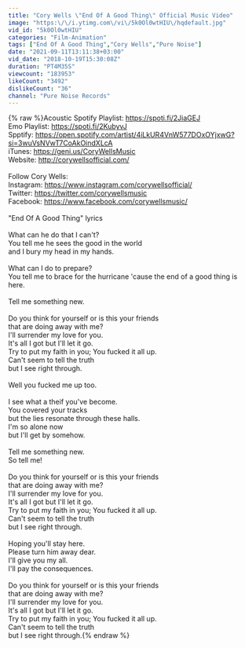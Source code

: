 ```yaml
---
title: "Cory Wells \"End Of A Good Thing\" Official Music Video"
image: "https:\/\/i.ytimg.com\/vi\/5k0Ol0wtHIU\/hqdefault.jpg"
vid_id: "5k0Ol0wtHIU"
categories: "Film-Animation"
tags: ["End Of A Good Thing","Cory Wells","Pure Noise"]
date: "2021-09-11T13:11:38+03:00"
vid_date: "2018-10-19T15:30:08Z"
duration: "PT4M35S"
viewcount: "183953"
likeCount: "3492"
dislikeCount: "36"
channel: "Pure Noise Records"
---
```

{% raw %}Acoustic Spotify Playlist: <a rel="nofollow" target="blank" href="https://spoti.fi/2JiaGEJ">https://spoti.fi/2JiaGEJ</a><br />Emo Playlist: <a rel="nofollow" target="blank" href="https://spoti.fi/2KubyvJ">https://spoti.fi/2KubyvJ</a><br />Spptify: <a rel="nofollow" target="blank" href="https://open.spotify.com/artist/4iLkUR4VnW577DOxOYjxwG?si=3wuVsNVwT7CoAkOindXLcA">https://open.spotify.com/artist/4iLkUR4VnW577DOxOYjxwG?si=3wuVsNVwT7CoAkOindXLcA</a><br />iTunes: <a rel="nofollow" target="blank" href="https://geni.us/CoryWellsMusic">https://geni.us/CoryWellsMusic</a><br />Website: <a rel="nofollow" target="blank" href="http://corywellsofficial.com/">http://corywellsofficial.com/</a><br /><br />Follow Cory Wells: <br />Instagram: <a rel="nofollow" target="blank" href="https://www.instagram.com/corywellsofficial/">https://www.instagram.com/corywellsofficial/</a><br />Twitter: <a rel="nofollow" target="blank" href="https://twitter.com/corywellsmusic">https://twitter.com/corywellsmusic</a><br />Facebook: <a rel="nofollow" target="blank" href="https://www.facebook.com/corywellsmusic/">https://www.facebook.com/corywellsmusic/</a><br /><br />&quot;End Of A Good Thing&quot; lyrics <br /><br />What can he do that I can't?<br />You tell me he sees the good in the world<br />and I bury my head in my hands. <br /><br />What can I do to prepare?<br />You tell me to brace for the hurricane 'cause the end of a good thing is here. <br /><br />Tell me something new. <br /><br />Do you think for yourself or is this your friends<br />that are doing away with me? <br />I'll surrender my love for you. <br />It's all I got but I'll let it go. <br />Try to put my faith in you; You fucked it all up. <br />Can't seem to tell the truth <br />but I see right through. <br /><br />Well you fucked me up too. <br /><br />I see what a theif you've become. <br />You covered your tracks <br />but the lies resonate through these halls. <br />I'm so alone now<br />but I'll get by somehow. <br /><br />Tell me something new. <br />So tell me! <br /><br />Do you think for yourself or is this your friends<br />that are doing away with me? <br />I'll surrender my love for you. <br />It's all I got but I'll let it go. <br />Try to put my faith in you; You fucked it all up. <br />Can't seem to tell the truth <br />but I see right through.<br /><br />Hoping you'll stay here. <br />Please turn him away dear. <br />I'll give you my all. <br />I'll pay the consequences. <br /><br />Do you think for yourself or is this your friends<br />that are doing away with me? <br />I'll surrender my love for you. <br />It's all I got but I'll let it go. <br />Try to put my faith in you; You fucked it all up. <br />Can't seem to tell the truth <br />but I see right through.{% endraw %}
